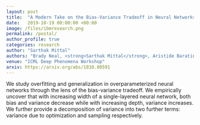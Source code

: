 ```yaml
---
layout: post
title:  "A Modern Take on the Bias-Variance Tradeoff in Neural Networks"
date:   2019-10-19 00:00:00 +00:00
image: /files/ibmresearch.png
permalink: /postal/
author_profile: true
categories: research
author: "Sarthak Mittal"
authors: "Brady Neal, <strong>Sarthak Mittal</strong>, Aristide Baratin, Vinayak Tantia, Matthew Scicluna, Simon Lacoste-Julien, Ioannis Mitliagkas"
venue: "ICML Deep Phenomena Workshop"
arxiv: https://arxiv.org/abs/1810.08591
---
```

We study overfitting and generalization in overparameterized neural networks through the lens of the bias-variance tradeoff. We empirically uncover that with increasing width of a single-layered neural network, both bias and variance decrease while with increasing depth, variance increases. We further provide a decomposition of variance into two further terms: variance due to optimization and sampling respectively.
